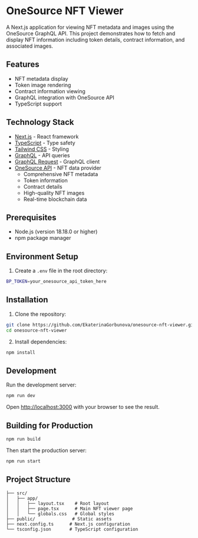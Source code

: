 # OneSource NFT Viewer

A Next.js application for viewing NFT metadata and images using the OneSource GraphQL API. This project demonstrates how to fetch and display NFT information including token details, contract information, and associated images.

## Features

- NFT metadata display
- Token image rendering
- Contract information viewing
- GraphQL integration with OneSource API
- TypeScript support


## Technology Stack

- [Next.js](https://nextjs.org/) - React framework
- [TypeScript](https://www.typescriptlang.org/) - Type safety
- [Tailwind CSS](https://tailwindcss.com/) - Styling
- [GraphQL](https://graphql.org/) - API queries
- [GraphQL Request](https://github.com/prisma-labs/graphql-request) - GraphQL client
- [OneSource API](https://docs.onesource.io) - NFT data provider
  - Comprehensive NFT metadata
  - Token information
  - Contract details
  - High-quality NFT images
  - Real-time blockchain data

## Prerequisites
- Node.js (version 18.18.0 or higher)
- npm package manager

## Environment Setup

1. Create a `.env` file in the root directory:
```bash
BP_TOKEN=your_onesource_api_token_here
```

## Installation

1. Clone the repository:
```bash
git clone https://github.com/EkaterinaGorbunova/onesource-nft-viewer.git
cd onesource-nft-viewer
```

2. Install dependencies:
```bash
npm install
```

## Development

Run the development server:

```bash
npm run dev
```

Open [http://localhost:3000](http://localhost:3000) with your browser to see the result.

## Building for Production

```bash
npm run build
```

Then start the production server:

```bash
npm run start
```

## Project Structure

```
├── src/
│   ├── app/
│   │   ├── layout.tsx    # Root layout
│   │   ├── page.tsx      # Main NFT viewer page
│   │   └── globals.css   # Global styles
├── public/              # Static assets
├── next.config.ts      # Next.js configuration
└── tsconfig.json       # TypeScript configuration
```